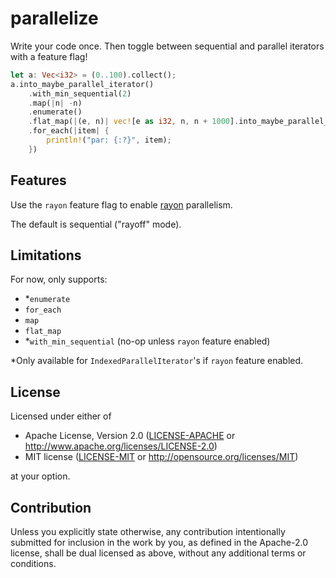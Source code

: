 # parallelize

Write your code once. Then toggle between sequential and parallel iterators with a feature flag!

```rust
let a: Vec<i32> = (0..100).collect();
a.into_maybe_parallel_iterator()
    .with_min_sequential(2)
    .map(|n| -n)
    .enumerate()
    .flat_map(|(e, n)| vec![e as i32, n, n + 1000].into_maybe_parallel_iterator())
    .for_each(|item| {
        println!("par: {:?}", item);
    })
```

## Features

Use the `rayon` feature flag to enable [rayon](https://github.com/rayon-rs/rayon) parallelism.

The default is sequential ("rayoff" mode).

## Limitations

For now, only supports:

- *`enumerate`
- `for_each`
- `map`
- `flat_map`
- *`with_min_sequential` (no-op unless `rayon` feature enabled)

*Only available for `IndexedParallelIterator`'s if `rayon` feature enabled.

## License

Licensed under either of

* Apache License, Version 2.0
  ([LICENSE-APACHE](LICENSE-APACHE) or http://www.apache.org/licenses/LICENSE-2.0)
* MIT license
  ([LICENSE-MIT](LICENSE-MIT) or http://opensource.org/licenses/MIT)

at your option.

## Contribution

Unless you explicitly state otherwise, any contribution intentionally submitted
for inclusion in the work by you, as defined in the Apache-2.0 license, shall be
dual licensed as above, without any additional terms or conditions.